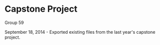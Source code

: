 Capstone Project
==========
Group 59

September 18, 2014 - Exported existing files from the last year's capstone project.
